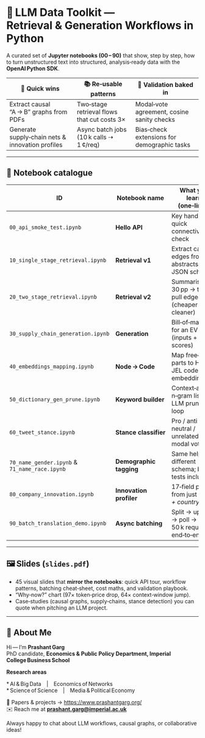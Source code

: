 # 🔎 LLM Data Toolkit — Retrieval & Generation Workflows in Python

A curated set of **Jupyter notebooks (00 – 90)** that show, step by step, how to
turn unstructured text into structured, analysis‑ready data with the
**OpenAI Python SDK**.

<div align="center">
  
| 🚀 Quick wins | 📚 Re‑usable patterns | 🧪 Validation baked in |
|---------------|----------------------|------------------------|
| Extract causal “A → B” graphs from PDFs | Two‑stage retrieval flows that cut costs 3× | Modal‑vote agreement, cosine sanity checks |
| Generate supply‑chain nets & innovation profiles | Async batch jobs (10 k calls ⇢ 1 ¢/req) | Bias‑check extensions for demographic tasks |

</div>

---

## 📂 Notebook catalogue

| ID | Notebook name | What you learn (one‑liner) |
|----|---------------|----------------------------|
| `00_api_smoke_test.ipynb` | **Hello API** | Key handling, quick connectivity check |
| `10_single_stage_retrieval.ipynb` | **Retrieval v1** | Extract causal edges from abstracts via JSON schema |
| `20_two_stage_retrieval.ipynb` | **Retrieval v2** | Summarise 30 pp → then pull edges (cheaper & cleaner) |
| `30_supply_chain_generation.ipynb` | **Generation** | Bill‑of‑materials for an EV (inputs + scores) |
| `40_embeddings_mapping.ipynb` | **Node → Code** | Map free‑text parts to HS6 / JEL codes with embeddings |
| `50_dictionary_gen_prune.ipynb` | **Keyword builder** | Context‑aware n‑gram lists & LLM pruning loop |
| `60_tweet_stance.ipynb` | **Stance classifier** | Pro / anti / neutral / unrelated with modal voting |
| `70_name_gender.ipynb` & `71_name_race.ipynb` | **Demographic tagging** | Same helper, different schema; bias tests included |
| `80_company_innovation.ipynb` | **Innovation profiler** | 17‑field profile from just *name + country* |
| `90_batch_translation_demo.ipynb` | **Async batching** | Split → upload → poll → parse 50 k requests end‑to‑end |
---

## 🖼️ Slides (`slides.pdf`)

* 45 visual slides that **mirror the notebooks**: quick API tour, workflow
  patterns, batching cheat‑sheet, cost maths, and validation playbook.
* “Why‑now?” chart (97× token‑price drop, 64× context‑window jump).
* Case‑studies (causal graphs, supply‑chains, stance detection) you can quote
  when pitching an LLM project. 

---

## 👋 About Me

Hi — I’m **Prashant Garg**  
PhD candidate, **Economics & Public Policy Department, Imperial College Business School**  

**Research areas**

* AI & Big Data | Economics of Networks  
* Science of Science | Media & Political Economy  

📄 Papers & projects → <https://www.prashantgarg.org/>  
✉️ Reach me at **prashant.garg@imperial.ac.uk**

Always happy to chat about LLM workflows, causal graphs, or collaborative ideas!



